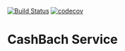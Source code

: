 [![Build Status](https://travis-ci.org/aybatova/cashback.svg?branch=master)](https://travis-ci.org/aybatova/cashback)
[![codecov](https://codecov.io/gh/aybatova/cashback/branch/master/graph/badge.svg)](https://codecov.io/gh/aybatova/cashback)
# CashBach Service